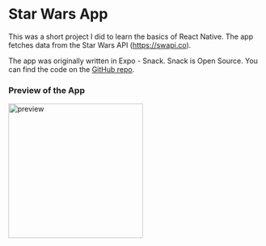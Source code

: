 # Star Wars App

This was a short project I did to learn the basics of React Native. The app fetches data from the Star Wars API (https://swapi.co).

The app was originally written in Expo - Snack. Snack is Open Source. You can find the code on the [GitHub repo](https://github.com/expo/snack-web).

###  Preview of the App
<img width="266" alt="preview" src="https://user-images.githubusercontent.com/31573030/50502617-92c36b80-0a9b-11e9-8c61-ad3bbf970687.png">
